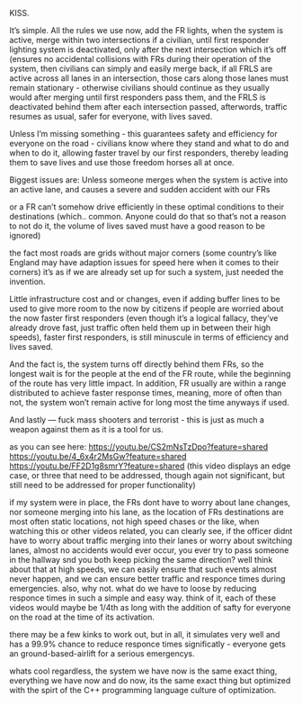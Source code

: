 KISS. 

It’s simple.  All the rules we use now, add the FR lights, when the system is active, merge within two intersections if a civilian, until first responder lighting system is deactivated, only after the next intersection which it’s off (ensures no accidental collisions with FRs during their operation of the system, then civilians can simply and easily merge back, if all FRLS are active across all lanes in an intersection, those cars along those lanes must remain stationary - otherwise civilians should continue as they usually would after merging until first responders pass them, and the FRLS is deactivated behind them after each intersection passed, afterwords, traffic resumes as usual, safer for everyone, with lives saved.  

Unless I’m missing something - this guarantees safety and efficiency for everyone on the road - civilians know where they stand and what to do and when to do it, allowing faster travel by our first responders, thereby leading them to save lives and use those freedom horses all at once. 

Biggest issues are: Unless someone merges when the system is active into an active lane, and causes a severe and sudden accident with our FRs 

or a FR can’t somehow drive efficiently in these optimal conditions to their destinations (which.. common. Anyone could do that so that’s not a reason to not do it, the volume of lives saved must have a good reason to be ignored)

the fact most roads are grids without major corners (some country’s like England may have adaption issues for speed here when it comes to their corners) it’s as if we are already set up for such a system, just needed the invention. 

Little infrastructure cost and or changes, even if adding buffer lines to be used to give more room to the now by citizens if people are worried about the now faster first responders (even though it’s a logical fallacy, they’ve already drove fast, just traffic often held them up in between their high speeds), faster first responders, is still minuscule in terms of efficiency and lives saved. 

And the fact is, the system turns off directly behind them FRs, so the longest wait is for the people at the end of the FR route, while the beginning of the route has very little impact. In addition, FR usually are within a range distributed to achieve faster response times, meaning, more of often than not, the system won’t remain active for long most the time anyways if used. 

And lastly — fuck mass shooters and terrorist - this is just as much a weapon against them as it is a tool for us. 


as you can see here: https://youtu.be/CS2mNsTzDpo?feature=shared
https://youtu.be/4_6x4r2MsGw?feature=shared
https://youtu.be/FF2D1g8smrY?feature=shared
(this video displays an edge case, or three that need to be addressed, though again not significant, but still need to be addressed for proper functionality)



if my system were in place, the FRs dont have to worry about lane changes, nor someone merging into his lane, as the location of FRs destinations are most often static locations, not high speed chases or the like, when watching this or other videos related, you can clearly see, if the officer didnt have to worry about traffic merging into their lanes or worry about switching lanes, almost no accidents would ever occur, you ever try to pass someone in the hallway snd you both keep picking the same direction? well think about that at high speeds, we can easily ensure that such events almost never happen, and we can ensure better traffic and responce times during emergencies. also, why not. what do we have to loose by reducing responce times in such a simple and easy way. think of it, each of these videos would maybe be 1/4th as long with the addition of safty for everyone on the road at the time of its activation. 

there may be a few kinks to work out, but in all, it simulates very well and has a 99.9% chance to reduce responce times significatly - everyone gets an ground-based-airlift for a serious emergencys. 

whats cool regardless, the system we have now is the same exact thing, everything we have now and do now, its the same exact thing but optimized with the spirt of the C++ programming language culture of optimization. 
